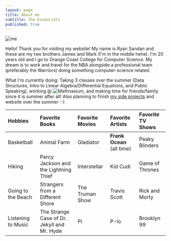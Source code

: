 ```yaml
---
layout: page
title: About me
subtitle: The Essentials
published: true
---
```

![me](https://bit.ly/2QHwpex)

Hello! Thank you for visiting my website! My name is Ryan Sandan and these are my two brothers James and Mark (I'm in the middle hehe).
I'm 20 years old and I go to Orange Coast College for Computer Science. 
My dream is to work and travel for the NBA alongside a professional team (preferably the Warriors) doing something computer-science related. 


What I'm currently doing: 
Taking 3 classes over the summer (Data Structures, Intro to Linear Algebra/Differential Equations, and Public Speaking), working @ ![Mathnasium](mathnasium.com/lagunaniguel/our-team), and making time for friends/family since it is summer after all! Also planning to finish [my side projects](/projects) and website over the summer :-)







| Hobbies | Favorite Books | Favorite Movies | Favorite Artists | Favorite TV Shows |
| :------ |:----- | :--- | :---- | :---- |
| Basketball | Animal Farm | Gladiator | **Frank Ocean** (all time)| Peaky Blinders |
| Hiking | Percy Jackson and the Lightning Thief | Interstellar | Kid Cudi | Game of Thrones |
| Going to the Beach | Strangers from a Different Shore | The Truman Show | Travis Scott | Rick and Morty |
| Listening to Music | The Strange Case of Dr. Jekyll and Mr. Hyde | Pi | P-lo | Brooklyn 99 |
